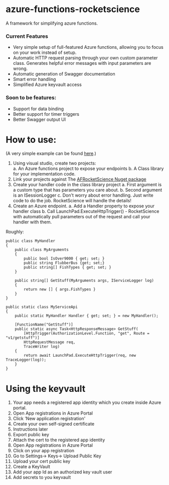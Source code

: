 
# azure-functions-rocketscience

A framework for simplifying azure functions.

### Current Features

* Very simple setup of full-featured Azure functions, allowing you to focus on your work instead of setup.
* Automatic HTTP request parsing through your own custom parameter class.  Generates helpful error messages with input parameters are wrong.
* Automatic generation of Swagger documentation 
* Smart error handling
* Simplified Azure keyvault access

### Soon to be features:

* Support for data binding
* Better support for timer triggers
* Better Swagger output UI


# How to use:
(A very simple example can be found [here](https://github.com/nebosite/azure-functions-rocketscience/tree/master/src/Examples/SimpleHttpTrigger).)

1. Using visual studio, create two projects:  
	a.  An Azure functions project to expose your endpoints
	b. A Class library for your implementation code.
2. Link your projects against The [AFRocketScience Nuget package](https://www.nuget.org/packages/RocketScience.Azure.Functions/)
3. Create your handler code in the class library project
	a. First argument is a custom type that has parameters you care about.
	b. Second argument is an ISessionLogger
	c. Don't worry about error handling.  Just write code to do the job.  RocketScience will handle the details!
4. Create an Azure endpoint.
	a. Add a Handler property to expose your handler class
	b. Call LaunchPad.ExecuteHttpTrigger() - RocketScience with automatically pull parameters out of the request and call your handler with them.
	
Roughly:
  

    public class MyHandler
    {
        public class MyArguments
        {
            public bool IsOver9000 { get; set; } 
            public string FlubberBus {get; set;}
            public string[] FishTypes { get; set; }
        }
    
        public string[] GetStuff(MyArguments args, IServiceLogger log)
        {
            return new [] { args.FishTypes }
        }
    }
    
    public static class MyServiceApi
    {
        public static MyHandler Handler { get; set; } = new MyHandler();
    
        [FunctionName("GetStuff")]
        public static async Task<HttpResponseMessage> GetStuff(
            [HttpTrigger(AuthorizationLevel.Function, "get", Route = "v1/getstuff")]
            HttpRequestMessage req, 
            TraceWriter log)
        {
            return await LaunchPad.ExecuteHttpTrigger(req, new TraceLogger(log));
        }
    }

# Using the keyvault

1. Your app needs a registered app identity which you create inside Azure portal.
1. Open App registrations in Azure Portal
1. Click 'New application registration'
1. Create your own self-signed certificate
1. Instructions later
1. Export public key
1. Attach the cert to the registered app identity
1. Open App registrations in Azure Portal
1. Click on your app registration
1. Go to Settings-> Keys-> Upload Public Key
1. Upload your cert public key
1. Create a KeyVault
1. Add your app Id as an authorized key vault user
1. Add secrets to you keyvault

